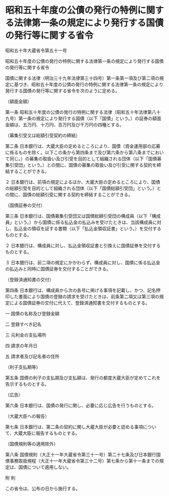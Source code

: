 # 昭和五十年度の公債の発行の特例に関する法律第一条の規定により発行する国債の発行等に関する省令

昭和五十年大蔵省令第五十一号

昭和五十年度の公債の発行の特例に関する法律第一条の規定により発行する国債の発行等に関する省令

国債に関する法律（明治三十九年法律第三十四号）第一条第一項及び第二項の規定に基づき、昭和五十年度の公債の発行の特例に関する法律第一条の規定により発行する国債の発行等に関する省令を次のように定める。

（額面金額）

第一条 昭和五十年度の公債の発行の特例に関する法律（昭和五十年法律第八十九号）第一条の規定により発行する国債（以下「国債」という。）の証券の額面金額は、五万円、十万円、百万円及び千万円の四種とする。

（募集引受又は総額引受契約の締結）

第二条 日本銀行は、大蔵大臣の定めるところにより、国債（資金運用部の応募に係るものを除く。以下この条から第四条まで及び第六条から第八条までにおいて同じ。）の募集の取扱い及び引受を目的として組織される団体（以下「国債募集引受団」という。）との間に、国債の募集の取扱い及び引受に関する契約を締結することができる。

２ 日本銀行は、前項の規定によるほか、大蔵大臣の定めるところにより、国債の総額引受を目的として組織される団体（以下「国債総額引受団」という。）との間に、国債の総額引受に関する契約を締結することができる。

（国債証券の交付）

第三条 日本銀行は、国債募集引受団又は国債総額引受団の構成員（以下「構成員」という。）から国債に係る払込金の払込みを受けたときは、当該構成員に対し、払込金の領収を証する書類（以下「払込金領収証書」という。）を交付するものとする。

２ 日本銀行は、構成員に対し、払込金領収証書と引換えに国債証券を交付するものとする。

３ 日本銀行は、前二項の規定にかかわらず、構成員に対し、国債に係る払込金の払込みと同時に国債証券を交付することができる。

（登録済通知書の交付）

第四条 日本銀行は、構成員から次の各号に掲げる事項を記載し、かつ、記名押印した書面により国債の登録の請求を受けたときは、前条第二項又は第三項の規定による国債証券の交付に代えて、登録済通知書を交付するものとする。

一 国債の名称及び登録金額

二 登録すべき記名

三 元利金の支払場所

四 請求の年月日

五 請求者及び記名者の住所

（利子支払期等）

第五条 国債の利子の支払期及び支払額は、発行の都度大蔵大臣が定めてこれを告示するものとする。

（広告）

第六条 日本銀行は、国債の発行に関し、必要に応じ広告を行うものとする。

（大蔵大臣への報告）

第七条 日本銀行は、第二条の契約に関し大蔵大臣が必要と認める事項について、大蔵大臣に報告するものとする。

（国債規則等の適用除外）

第八条 国債規則（大正十一年大蔵省令第三十一号）第二十七条及び日本銀行国債事務取扱規程（大正十一年大蔵省令第三十二号）第七条から第十一条までの規定は、国債について適用しない。

附 則

この省令は、公布の日から施行する。
